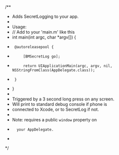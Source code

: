 /**
 * Adds SecretLogging to your app.
 *
 * Usage:
 *  // Add to your 'main.m' like this
 *  int main(int argc, char *argv[]) {
 *      @autoreleasepool {
 *          [BMSecretLog go];
 *          return UIApplicationMain(argc, argv, nil, NSStringFromClass(AppDelegate.class));
 *      }
 *  }
 *
 * Triggered by a 3 second long press on any screen.
 * Will print to standard debug console if phone is 
 *   connected to Xcode, or to SecretLog if not.
 * 
 * Note: requires a public `window` property on 
 *       your AppDelegate.
 *
 */

